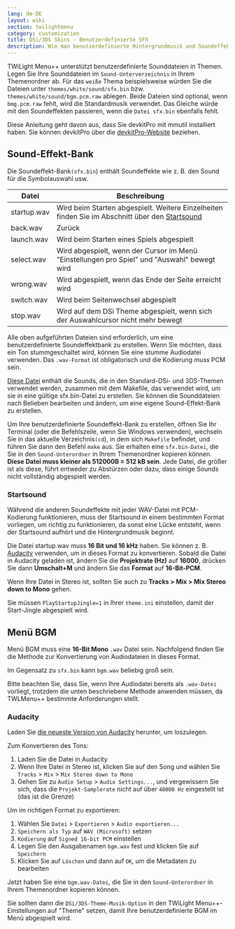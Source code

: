 ```yaml
---
lang: de-DE
layout: wiki
section: twilightmenu
category: customization
title: DSi/3DS Skins - Benutzerdefinierte SFX
description: Wie man benutzerdefinierte Hintergrundmusik und Soundeffekte in DSi und 3DS Skins für TWiLight Menu++ verwendet
---
```


TWiLight Menu++ unterstützt benutzerdefinierte Sounddateien in Themen. Legen Sie Ihre Sounddateien im `Sound-Unterverzeichnis` in Ihrem Themenordner ab. Für das `weiße` Thema beispielsweise würden Sie die Dateien unter `themes/white/sound/sfx.bin` bzw. `themes/white/sound/bgm.pcm.raw` ablegen. Beide Dateien sind optional, wenn `bmg.pcm.raw` fehlt, wird die Standardmusik verwendet. Das Gleiche würde mit den Soundeffekten passieren, wenn die `Datei sfx.bin` ebenfalls fehlt.

Diese Anleitung geht davon aus, dass Sie devkitPro mit mmutil installiert haben. Sie können devkitPro über die [devkitPro-Website](https://devkitpro.org/wiki/Getting_Started) beziehen.

## Sound-Effekt-Bank
Die Soundeffekt-Bank`(sfx.bin`) enthält Soundeffekte wie z. B. den Sound für die Symbolauswahl usw.

| Datei       | Beschreibung                                                                                                     |
| ----------- | ---------------------------------------------------------------------------------------------------------------- |
| startup.wav | Wird beim Starten abgespielt. Weitere Einzelheiten finden Sie im Abschnitt über den [Startsound](#startup-sound) |
| back.wav    | Zurück                                                                                                           |
| launch.wav  | Wird beim Starten eines Spiels abgespielt                                                                        |
| select.wav  | Wird abgespielt, wenn der Cursor im Menü "Einstellungen pro Spiel" und "Auswahl" bewegt wird                     |
| wrong.wav   | Wird abgespielt, wenn das Ende der Seite erreicht wird                                                           |
| switch.wav  | Wird beim Seitenwechsel abgespielt                                                                               |
| stop.wav    | Wird auf dem DSi Theme abgespielt, wenn sich der Auswahlcursor nicht mehr bewegt                                 |

Alle oben aufgeführten Dateien sind erforderlich, um eine benutzerdefinierte Soundeffektbank zu erstellen. Wenn Sie möchten, dass ein Ton stummgeschaltet wird, können Sie eine stumme Audiodatei verwenden. Das `.wav-Format` ist obligatorisch und die Kodierung *muss* PCM sein.

[Diese Datei](/assets/files/sfx-example.zip) enthält die Sounds, die in den Standard-DSi- und 3DS-Themen verwendet werden, zusammen mit dem Makefile, das verwendet wird, um sie in eine gültige sfx.bin-Datei zu erstellen. Sie können die Sounddateien nach Belieben bearbeiten und ändern, um eine eigene Sound-Effekt-Bank zu erstellen.

Um Ihre benutzerdefinierte Soundeffekt-Bank zu erstellen, öffnen Sie Ihr Terminal (oder die Befehlszeile, wenn Sie Windows verwenden), wechseln Sie in das aktuelle Verzeichnis`(cd`), in dem sich `Makefile` befindet, und führen Sie dann den Befehl `make` aus. Sie erhalten eine `sfx.bin-Datei`, die Sie in den `Sound-Unterordner` in Ihrem Themenordner kopieren können. **Diese Datei muss kleiner als 512000B = 512 kB sein**. Jede Datei, die größer ist als diese, führt entweder zu Abstürzen oder dazu, dass einige Sounds nicht vollständig abgespielt werden.

### Startsound
Während die anderen Soundeffekte mit jeder WAV-Datei mit PCM-Kodierung funktionieren, muss der Startsound in einem bestimmten Format vorliegen, um richtig zu funktionieren, da sonst eine Lücke entsteht, wenn der Startsound aufhört und die Hintergrundmusik beginnt.

Die Datei startup.wav muss **16 Bit und 16 kHz** haben. Sie können z. B. [Audacity](https://github.com/audacity/audacity/releases/latest) verwenden, um in dieses Format zu konvertieren. Sobald die Datei in Audacity geladen ist, ändern Sie die **Projektrate (Hz)** auf **16000**, drücken Sie dann **Umschalt+M** und ändern Sie das **Format** auf **16-Bit-PCM**.

Wenn Ihre Datei in Stereo ist, sollten Sie auch zu **Tracks > Mix > Mix Stereo down to Mono** gehen.

Sie müssen `PlayStartupJingle=1` in Ihrer `theme.ini` einstellen, damit der Start-Jingle abgespielt wird.


## Menü BGM
Menü BGM muss eine **16-Bit Mono** `.wav` Datei sein. Nachfolgend finden Sie die Methode zur Konvertierung von Audiodateien in dieses Format.

Im Gegensatz zu `sfx.bin` kann `bgm.wav` beliebig groß sein.

Bitte beachten Sie, dass Sie, wenn Ihre Audiodatei bereits als `.wav-Datei` vorliegt, trotzdem die unten beschriebene Methode anwenden müssen, da TWLMenu++ bestimmte Anforderungen stellt.

### Audacity
Laden Sie [die neueste Version von Audacity](https://github.com/audacity/audacity/releases/latest) herunter, um loszulegen.

Zum Konvertieren des Tons:
1. Laden Sie die Datei in Audacity
1. Wenn Ihre Datei in Stereo ist, klicken Sie auf den Song und wählen Sie `Tracks` > `Mix` > `Mix Stereo down to Mono`
1. Gehen Sie zu `Audio Setup` > `Audio Settings...`, und vergewissern Sie sich, dass die `Projekt-Samplerate` nicht auf über `48000 Hz` eingestellt ist (das ist die Grenze)

Um im richtigen Format zu exportieren:
1. Wählen Sie `Datei` > `Exportieren` > `Audio exportieren...`
1. `Speichern als Typ` auf `WAV (Microsoft)` setzen
1. `Kodierung` auf `Signed 16-bit PCM` einstellen
1. Legen Sie den Ausgabenamen `bgm.wav` fest und klicken Sie auf `Speichern`
1. Klicken Sie auf `Löschen` und dann auf `OK`, um die Metadaten zu bearbeiten

Jetzt haben Sie eine `bgm.wav-Datei`, die Sie in den `Sound-Unterordner` in Ihrem Themenordner kopieren können.

Sie sollten dann die `DSi/3DS-Theme-Musik-Option` in den TWiLight Menu++-Einstellungen auf "Theme" setzen, damit Ihre benutzerdefinierte BGM im Menü abgespielt wird.
